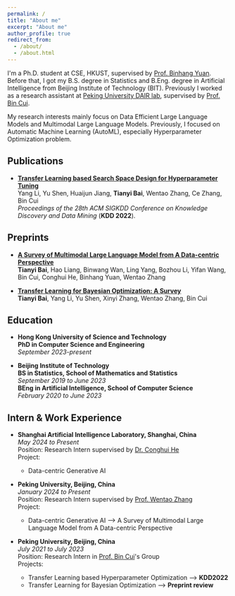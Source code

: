 ```yaml
---
permalink: /
title: "About me"
excerpt: "About me"
author_profile: true
redirect_from: 
  - /about/
  - /about.html
---
```


I'm a Ph.D. student at CSE, HKUST, supervised by [Prof. Binhang Yuan](https://binhangyuan.github.io/site/). Before that, I got my B.S. degree in Statistics and B.Eng. degree in Artificial Intelligence from Beijing Institute of Technology (BIT). Previously I worked as a research assistant at [Peking University DAIR lab](https://github.com/PKU-DAIR), supervised by [Prof. Bin Cui](https://cuibinpku.github.io/).

My research interests mainly focus on Data Efficient Large Language Models and Multimodal Large Language Models. Previously, I focused on Automatic Machine Learning (AutoML), especially Hyperparameter Optimization problem.

Publications
-----
* **[Transfer Learning based Search Space Design for Hyperparameter Tuning](https://dl.acm.org/doi/10.1145/3534678.3539369)**  
    Yang Li, Yu Shen, Huaijun Jiang, **Tianyi Bai**, Wentao Zhang, Ce Zhang, Bin Cui  
    *Proceedings of the 28th ACM SIGKDD Conference on Knowledge Discovery and Data Mining* (**KDD 2022**).

Preprints
-----
* **[A Survey of Multimodal Large Language Model from A Data-centric Perspective](https://arxiv.org/abs/2405.16640)**    
    **Tianyi Bai**, Hao Liang, Binwang Wan, Ling Yang, Bozhou Li, Yifan Wang, Bin Cui, Conghui He, Binhang Yuan, Wentao Zhang
  
* **[Transfer Learning for Bayesian Optimization: A Survey](https://arxiv.org/abs/2302.05927)**    
    **Tianyi Bai**, Yang Li, Yu Shen, Xinyi Zhang, Wentao Zhang, Bin Cui 

Education
-----
* **Hong Kong University of Science and Technology**  
**PhD in Computer Science and Engineering**  
*September 2023-present*
  
* **Beijing Institute of Technology**    
**BS in Statistics, School of Mathematics and Statistics**     
*September 2019 to June 2023*  
**BEng in Artificial Intelligence, School of Computer Science**  
*February 2020 to June 2023*   

Intern & Work Experience
-----
* **Shanghai Artificial Intelligence Laboratory, Shanghai, China**   
*May 2024 to Present*    
Position: Research Intern supervised by [Dr. Conghui He](https://conghui.github.io/)   
Project:    
  * Data-centric Generative AI
 
* **Peking University, Beijing, China**    
*January 2024 to Present*    
Position: Research Intern supervised by [Prof. Wentao Zhang](https://zwt233.github.io/)      
Project:    
  * Data-centric Generative AI --> A Survey of Multimodal Large Language Model from A Data-centric Perspective
  
* **Peking University, Beijing, China**   
*July 2021 to July 2023*    
Position: Research Intern in [Prof. Bin Cui](https://cuibinpku.github.io/)'s Group   
Projects:   
  * Transfer Learning based Hyperparameter Optimization --> **KDD2022**
  * Transfer Learning for Bayesian Optimization --> **Preprint review**   

<!--
Awards and Honors
-----
* 2021 Gold Award, International Genetically Engineered Machine competition (iGEM) 
* 2021 Meritorious Winner, Mathematical Contest in Modeling (MCM), COMAP
* 2020 Outstanding Student Award (2020), Beijing Institute of Technology
* 2018 First Prize, Chemistry Olympiad (Provincial level)
 -->

<!--
Friends
-----
[Fanpeng Meng](https://mfp0610.github.io/)  |  [Shiyi Du](https://zoedsy.github.io/)  |  [Wenjie Qu](https://quwenjie.github.io/)  |  [Yanjie Ze](https://yanjieze.com/)  |  [Yu Lei](https://leiyu0210.github.io/)  |  [Zhihao Cao](https://zhihaocao.com/)
<font color=gray>(Ordered by Alphabets)</font>
 -->
